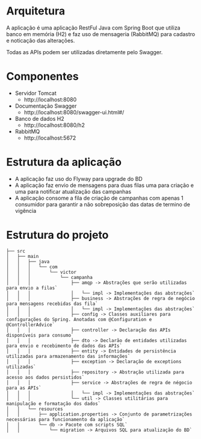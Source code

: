 # Arquitetura
A aplicação é uma aplicação RestFul Java com Spring Boot que utiliza banco em memória (H2) e faz uso de mensageria (RabbitMQ) para cadastro e noticação das alterações.

Todas as APIs podem ser utilizadas diretamente pelo Swagger.

# Componentes
*  Servidor Tomcat
    *  http://localhost:8080
*  Documentação Swagger
    *  http://localhost:8080/swagger-ui.html#/
*  Banco de dados H2
    *  http://localhost:8080/h2
*  RabbitMQ
    *  http://localhost:5672

# Estrutura da aplicação
*  A aplicação faz uso do Flyway para upgrade do BD
*  A aplicação faz envio de mensagens para duas filas uma para criação e uma para notificar atualização das campanhas
*  A aplicação consome a fila de criação de campanhas com apenas 1 consumidor para garantir a não sobreposição das datas de termino de vigência

# Estrutura do projeto

```
├── src
│   ├── main
│   │   ├── java
│   │   │   └── com
│   │   │       └── victor
│   │   │           └── campanha
│   │   │               ├── amqp -> Abstrações que serão utilizadas para envio a filas`
│   │   │               │   └── impl -> Implementações das abstrações`
│   │   │               ├── business -> Abstrações de regra de negócio para mensagens recebidas das fila`
│   │   │               │   └── impl -> Implementações das abstrações`
│   │   │               ├── config -> Classes auxiliares para configurações do Spring. Anotadas com @Configuration e @ControllerAdvice`
│   │   │               ├── controller -> Declaração das APIs disponíveis para consumo`
│   │   │               ├── dto -> Declarão de entidades utilizadas para envio e recebimento de dados das APIs`
│   │   │               ├── entity -> Entidades de persistência utilizadas para armazenamento das informações`
│   │   │               ├── exception -> Declaração de exceptions utilizadas`
│   │   │               ├── repository -> Abstração utilizada para acesso aos dados persistidos`
│   │   │               ├── service -> Abstrações de regra de négocio para as APIs`
│   │   │               │   └── impl -> Implementações das abstrações`
│   │   │               └── util -> Classes utilitárias para manipulação e formatação dos dados`
│   │   └── resources
│   │       ├── application.properties -> Conjunto de parametrizações necessárias para funcionamento da aplicação`
│   │       └── db -> Pacote com scripts SQL`
│   │           └── migration -> Arquivos SQL para atualização do BD`

```
